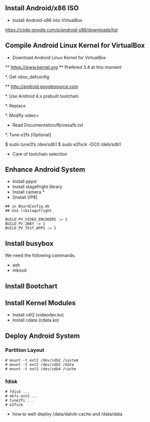 ## Install Android/x86 ISO

* Install Android-x86 into VirtualBox

https://code.google.com/p/android-x86/downloads/list

## Compile Android Linux Kernel for VirtualBox

* Download Android Linux Kernel for VirtualBox 

** https://www.kernel.org
** Prefered 3.4 at this moment

*. Get vbox_defconfig

** http://android.googlesource.com

*. Use Android 4.x prebuilt toolchain

*. Replace 

*. Modify video=

* Read Documentation/fb/vesafb.txt

*. Tune e2fs [Optional]

$ sudo tune2fs /dev/sdb1
$ sudo e2fsck -DC0 /deb/sdb1


* Care of toolchain selection


## Enhance Android System

* Install pppd
* Install stagefright library
* Install camera *
* [Install VP8]


```
## in BoardConfig.mk
## Use libstagefright

BUILD_PV_VIDEO_ENCODERS := 1
BUILD_PV_2WAY := 1
BUILD_PV_TEST_APPS := 1
```

## Install busybox

We need the following commands.

* ash
* mknod


## Install Bootchart

## Install Kernel Modules

* Install v4l2 (videodev.ko)
* Install cdata (cdata.ko)

## Deploy Android System

### Partition Layout

```
# mount -t ext2 /dev/sdb2 /system
# mount -t ext2 /dev/sdb3 /data
# mount -t ext2 /dev/sdb4 /cache
```

### fdisk 

```
# fdisk ...
# mkfs.ext2 ...
# tune2fs ...
# e2fsck 
```



* how to well-deploy /data/dalvik-cache and /data/data










